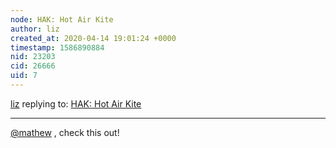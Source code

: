 ```yaml
---
node: HAK: Hot Air Kite
author: liz
created_at: 2020-04-14 19:01:24 +0000
timestamp: 1586890884
nid: 23203
cid: 26666
uid: 7
---
```




[liz](../profile/liz) replying to: [HAK: Hot Air Kite](../notes/smathermatherUf/03-24-2020/hak-hot-air-kite)

----
[@mathew](/profile/mathew) , check this out!